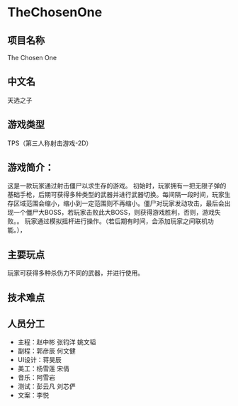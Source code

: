 # TheChosenOne
## 项目名称
The Chosen One
## 中文名
天选之子
## 游戏类型
TPS（第三人称射击游戏-2D）

## 游戏简介：
这是一款玩家通过射击僵尸以求生存的游戏。
初始时，玩家拥有一把无限子弹的基础手枪，后期可获得多种类型的武器并进行武器切换。每间隔一段时间，玩家生存区域范围会缩小，缩小到一定范围则不再缩小。僵尸对玩家发动攻击，最后会出现一个僵尸大BOSS，若玩家击败此大BOSS，则获得游戏胜利，否则，游戏失败。。
玩家通过模拟摇杆进行操作。（若后期有时间，会添加玩家之间联机功能。），

## 主要玩点
玩家可获得多种杀伤力不同的武器，并进行使用。

## 技术难点


## 人员分工
* 主程：赵中彬 张钧洋 姚文韬
* 副程：郭彦辰 何文健
* UI设计：蒋昊辰
* 美工：杨雪莲 宋倩
* 音乐：阿雪岩
* 测试：彭云凡 刘芯俨
* 文案：李悦
